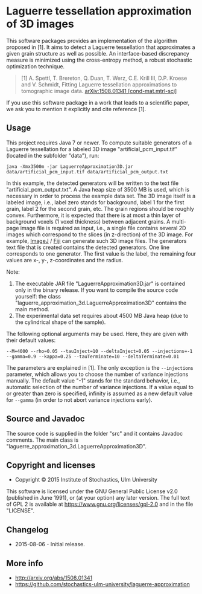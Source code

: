 Laguerre tessellation approximation of 3D images
================================================

This software packages provides an implementation of the algorithm proposed
in [1]. It aims to detect a Laguerre tessellation that approximates a given
grain structure as well as possible. An interface-based discrepancy measure
is minimized using the cross-entropy method, a robust stochastic optimization
technique.

> [1] A. Spettl, T. Brereton, Q. Duan, T. Werz, C.E. Krill III, D.P. Kroese
> and V. Schmidt, Fitting Laguerre tessellation approximations to tomographic
> image data. [arXiv:1508.01341 [cond-mat.mtrl-sci]](http://arxiv.org/abs/1508.01341)

If you use this software package in a work that leads to a scientific paper,
we ask you to mention it explicitly and cite reference [1].


Usage
-----

This project requires Java 7 or newer. To compute suitable generators of
a Laguerre tessellation for a labeled 3D image "artificial_pcm_input.tif"
(located in the subfolder "data"), run:

    java -Xmx3500m -jar LaguerreApproximation3D.jar data/artificial_pcm_input.tif data/artificial_pcm_output.txt

In this example, the detected generators will be written to the text file
"artificial_pcm_output.txt". A Java heap size of 3500 MB is used, which is
necessary in order to process the example data set. The 3D image itself is
a labeled image, i.e., label zero stands for background, label 1 for the
first grain, label 2 for the second grain, etc. The grain regions should be
roughly convex. Furthermore, it is expected that there is at most a thin
layer of background voxels (1 voxel thickness) between adjacent grains. A
multi-page image file is required as input, i.e., a single file contains
several 2D images which correspond to the slices (in z-direction) of the
3D image. For example, [ImageJ](http://imagej.nih.gov/ij/) / [Fiji](http://fiji.sc/)
can generate such 3D image files. The generators text file that is created
contains the detected generators. One line corresponds to one generator.
The first value is the label, the remaining four values are x-, y-, z-coordinates
and the radius.

Note:

1. The executable JAR file "LaguerreApproximation3D.jar" is contained
   only in the binary release. If you want to compile the source code yourself:
   the class "laguerre_approximation_3d.LaguerreApproximation3D" contains the
   main method.
2. The experimental data set requires about 4500 MB Java heap (due to the
   cylindrical shape of the sample).

The following optional arguments may be used. Here, they are given with
their default values:

    --M=4000 --rho=0.05 --tauInject=10 --deltaInject=0.05 --injections=-1
    --gamma=0.9 --kappa=0.25 --tauTerminate=10 --deltaTerminate=0.01

The parameters are explained in [1]. The only exception is the `--injections`
parameter, which allows you to choose the number of variance injections manually.
The default value "-1" stands for the standard behavior, i.e., automatic
selection of the number of variance injections. If a value equal to or greater
than zero is specified, infinity is assumed as a new default value for `--gamma`
(in order to not abort variance injections early).


Source and Javadoc
------------------

The source code is supplied in the folder "src" and it contains Javadoc comments.
The main class is "laguerre_approximation_3d.LaguerreApproximation3D".


Copyright and licenses
----------------------

* Copyright &copy; 2015 Institute of Stochastics, Ulm University

This software is licensed under the GNU General Public License v2.0 (published
in June 1991), or (at your option) any later version. The full text of GPL 2 is
available at https://www.gnu.org/licenses/gpl-2.0 and in the file "LICENSE".


Changelog
---------

* 2015-08-06 - Initial release.


More info
---------

* http://arxiv.org/abs/1508.01341
* https://github.com/stochastics-ulm-university/laguerre-approximation

